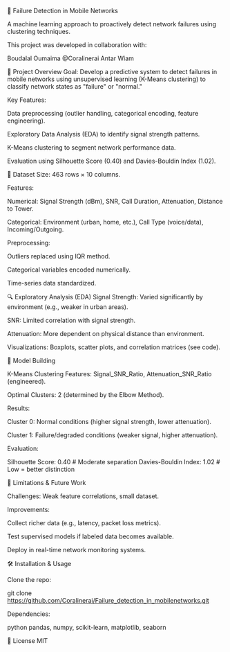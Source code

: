 

📡 Failure Detection in Mobile Networks

A machine learning approach to proactively detect network failures using clustering techniques.

This project was developed in collaboration with:

Boudalal Oumaima @Coralinerai
Antar Wiam 

📌 Project Overview
Goal: Develop a predictive system to detect failures in mobile networks using unsupervised learning (K-Means clustering) to classify network states as "failure" or "normal."

Key Features:

Data preprocessing (outlier handling, categorical encoding, feature engineering).

Exploratory Data Analysis (EDA) to identify signal strength patterns.

K-Means clustering to segment network performance data.

Evaluation using Silhouette Score (0.40) and Davies-Bouldin Index (1.02).

📂 Dataset
Size: 463 rows × 10 columns.

Features:

Numerical: Signal Strength (dBm), SNR, Call Duration, Attenuation, Distance to Tower.

Categorical: Environment (urban, home, etc.), Call Type (voice/data), Incoming/Outgoing.

Preprocessing:

Outliers replaced using IQR method.

Categorical variables encoded numerically.

Time-series data standardized.

🔍 Exploratory Analysis (EDA)
Signal Strength: Varied significantly by environment (e.g., weaker in urban areas).

SNR: Limited correlation with signal strength.

Attenuation: More dependent on physical distance than environment.

Visualizations: Boxplots, scatter plots, and correlation matrices (see code).

🤖 Model Building

K-Means Clustering
Features: Signal_SNR_Ratio, Attenuation_SNR_Ratio (engineered).

Optimal Clusters: 2 (determined by the Elbow Method).

Results:

Cluster 0: Normal conditions (higher signal strength, lower attenuation).

Cluster 1: Failure/degraded conditions (weaker signal, higher attenuation).

Evaluation:


Silhouette Score: 0.40  # Moderate separation
Davies-Bouldin Index: 1.02  # Low = better distinction

🚧 Limitations & Future Work

Challenges: Weak feature correlations, small dataset.

Improvements:

Collect richer data (e.g., latency, packet loss metrics).

Test supervised models if labeled data becomes available.

Deploy in real-time network monitoring systems.

🛠️ Installation & Usage

Clone the repo:

git clone https://github.com/Coralinerai/Failure_detection_in_mobilenetworks.git



Dependencies:

python 
pandas, numpy, scikit-learn, matplotlib, seaborn

📜 License
MIT




